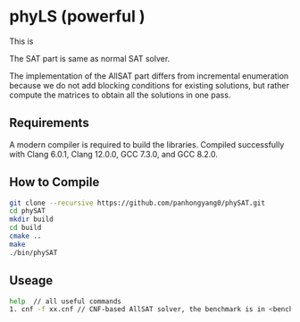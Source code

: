 # phyLS (powerful )

This is 

The SAT part is same as normal SAT solver.

The implementation of the AllSAT part differs from incremental enumeration because we do not add blocking conditions for existing solutions, but rather compute the matrices to obtain all the solutions in one pass.

## Requirements
A modern compiler is required to build the libraries. Compiled successfully with Clang 6.0.1, Clang 12.0.0, GCC 7.3.0, and GCC 8.2.0. 

## How to Compile
```bash
git clone --recursive https://github.com/panhongyang0/phySAT.git
cd phySAT
mkdir build
cd build
cmake ..
make
./bin/phySAT
```
## Useage
```bash
help  // all useful commands
1. cnf -f xx.cnf // CNF-based AllSAT solver, the benchmark is in <benchmark> 
```
